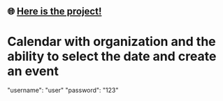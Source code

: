 ## 🌐 [Here is the project!](https://dslidez.github.io/event-calendar/)

# Calendar with organization and the ability to select the date and create an event

 "username": "user"
 "password": "123"
